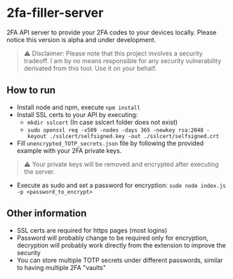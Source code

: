 # 2fa-filler-server
2FA API server to provide your 2FA codes to your devices locally. Please notice this version is alpha and under development.

> ⚠️ Disclaimer: Please note that this project involves a security tradeoff. I am by no means responsible for any security vulnerability derivated from this tool. Use it on your behalf.

## How to run

  - Install node and npm, execute ```npm install```
  - Install SSL certs to your API by executing:
    - ```mkdir sslcert``` (In case sslcert folder does not exist)
    - ```sudo openssl req -x509 -nodes -days 365 -newkey rsa:2048 -keyout ./sslcert/selfsigned.key -out ./sslcert/selfsigned.crt```
  - Fill ```unencrypted_TOTP_secrets.json``` file by following the provided example with your 2FA private keys.
  > ⚠️ Your private keys will be removed and encrypted after executing the server.
  - Execute as sudo and set a password for encryption: ```sudo node index.js -p <password_to_encrypt>```

## Other information

  - SSL certs are required for https pages (most logins)
  - Password will probably change to be required only for encryption, decryption will probably work directly from the extension to improve the security
  - You can store multiple TOTP secrets under different passwords, similar to having multiple 2FA "vaults"
